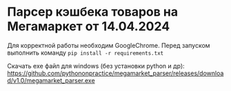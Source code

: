 # Парсер кэшбека товаров на Мегамаркет от 14.04.2024

Для корректной работы необходим GoogleChrome. Перед запуском выполнить команду ```pip install -r requirements.txt```

Скачать exe файл для windows (без установки python и др): https://github.com/pythononpractice/megamarket_parser/releases/download/v1.0/megamarket_parser.exe
